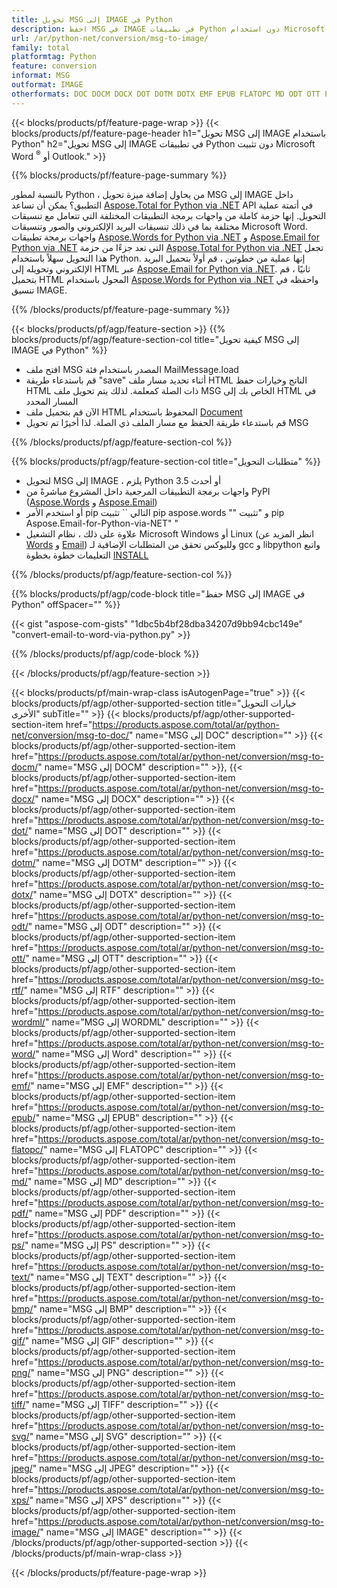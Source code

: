 ```yaml
---
title: تحويل MSG إلى IMAGE في Python
description: احفظ MSG في IMAGE في تطبيقات Python دون استخدام Microsoft Outlook أو Word 
url: /ar/python-net/conversion/msg-to-image/
family: total
platformtag: Python
feature: conversion
informat: MSG
outformat: IMAGE
otherformats: DOC DOCM DOCX DOT DOTM DOTX EMF EPUB FLATOPC MD ODT OTT PCL PDF PS RTF TEXT WORD WORDML BMP GIF IMAGE JPEG TIFF PNG SVG XPS
---
```

{{< blocks/products/pf/feature-page-wrap >}}
{{< blocks/products/pf/feature-page-header h1="تحويل MSG إلى IMAGE باستخدام Python" h2="تحويل MSG إلى IMAGE في تطبيقات Python دون تثبيت Microsoft Word <sup>&reg;</sup> أو Outlook." >}}

{{% blocks/products/pf/feature-page-summary %}}

بالنسبة لمطور Python ، من يحاول إضافة ميزة تحويل MSG إلى IMAGE داخل التطبيق؟ يمكن أن تساعد [Aspose.Total for Python via .NET](https://products.aspose.com/total/python-net/) API في أتمتة عملية التحويل. إنها حزمة كاملة من واجهات برمجة التطبيقات المختلفة التي تتعامل مع تنسيقات مختلفة بما في ذلك تنسيقات البريد الإلكتروني والصور وتنسيقات Microsoft Word. واجهات برمجة تطبيقات [Aspose.Words for Python via .NET](https://products.aspose.com/words/python-net/) و [Aspose.Email for Python via .NET](https://products.aspose.com/email/python-net/) التي تعد جزءًا من حزمة [Aspose.Total for Python via .NET](https://products.aspose.com/total/python-net/) تجعل هذا التحويل سهلاً باستخدام Python. إنها عملية من خطوتين ، قم أولاً بتحميل البريد الإلكتروني وتحويله إلى HTML عبر [Aspose.Email for Python via .NET](https://products.aspose.com/email/python-net/). ثانيًا ، قم بتحميل HTML المحول باستخدام [Aspose.Words for Python via .NET](https://products.aspose.com/words/python-net/) واحفظه في تنسيق IMAGE.

{{% /blocks/products/pf/feature-page-summary %}}

{{< blocks/products/pf/agp/feature-section >}}
{{% blocks/products/pf/agp/feature-section-col title="كيفية تحويل MSG إلى IMAGE في Python" %}}

- افتح ملف MSG المصدر باستخدام فئة MailMessage.load
- قم باستدعاء طريقة "save" أثناء تحديد مسار ملف HTML الناتج وخيارات حفظ HTML ذات الصلة كمعلمة. لذلك يتم تحويل ملف MSG الخاص بك إلى HTML في المسار المحدد
- الآن قم بتحميل ملف HTML المحفوظ باستخدام [Document](https://reference.aspose.com/words/python-net/aspose.words/document/)
- قم باستدعاء طريقة الحفظ مع مسار الملف ذي الصلة. لذا أخيرًا تم تحويل MSG

{{% /blocks/products/pf/agp/feature-section-col %}}

{{% blocks/products/pf/agp/feature-section-col title="متطلبات التحويل" %}}

- لتحويل MSG إلى IMAGE ، يلزم Python 3.5 أو أحدث
- واجهات برمجة التطبيقات المرجعية داخل المشروع مباشرةً من PyPI ([Aspose.Words](https://pypi.org/project/aspose-words/) و [Aspose.Email](https://pypi.org/project/Aspose.Email-for-Python-via-NET/))
- أو استخدم الأمر pip التالي `` تثبيت pip aspose.words "" و "تثبيت pip Aspose.Email-for-Python-via-NET" " 
- علاوة على ذلك ، نظام التشغيل Microsoft Windows أو Linux (انظر المزيد عن [Words](https://docs.aspose.com/words/python-net/system-requirements/) و [Email](https://docs.aspose.com/email/python-net/system-requirements/)) ولليوكس تحقق من المتطلبات الإضافية لـ gcc و libpython واتبع التعليمات خطوة بخطوة [INSTALL](https://docs.aspose.com/words/python-net/installation/)
 

{{% /blocks/products/pf/agp/feature-section-col %}}

{{% blocks/products/pf/agp/code-block title="حفظ MSG إلى IMAGE في Python" offSpacer="" %}}

{{< gist "aspose-com-gists" "1dbc5b4bf28dba34207d9bb94cbc149e" "convert-email-to-word-via-python.py" >}}

{{% /blocks/products/pf/agp/code-block %}}

{{< /blocks/products/pf/agp/feature-section >}}

{{< blocks/products/pf/main-wrap-class isAutogenPage="true" >}}
{{< blocks/products/pf/agp/other-supported-section title="خيارات التحويل الأخرى" subTitle="" >}}
{{< blocks/products/pf/agp/other-supported-section-item href="https://products.aspose.com/total/ar/python-net/conversion/msg-to-doc/" name="MSG إلى DOC" description="" >}}
{{< blocks/products/pf/agp/other-supported-section-item href="https://products.aspose.com/total/ar/python-net/conversion/msg-to-docm/" name="MSG إلى DOCM" description="" >}},
{{< blocks/products/pf/agp/other-supported-section-item href="https://products.aspose.com/total/ar/python-net/conversion/msg-to-docx/" name="MSG إلى DOCX" description="" >}}
{{< blocks/products/pf/agp/other-supported-section-item href="https://products.aspose.com/total/ar/python-net/conversion/msg-to-dot/" name="MSG إلى DOT" description="" >}}
{{< blocks/products/pf/agp/other-supported-section-item href="https://products.aspose.com/total/ar/python-net/conversion/msg-to-dotm/" name="MSG إلى DOTM" description="" >}}
{{< blocks/products/pf/agp/other-supported-section-item href="https://products.aspose.com/total/ar/python-net/conversion/msg-to-dotx/" name="MSG إلى DOTX" description="" >}}
{{< blocks/products/pf/agp/other-supported-section-item href="https://products.aspose.com/total/ar/python-net/conversion/msg-to-odt/" name="MSG إلى ODT" description="" >}}
{{< blocks/products/pf/agp/other-supported-section-item href="https://products.aspose.com/total/ar/python-net/conversion/msg-to-ott/" name="MSG إلى OTT" description="" >}}
{{< blocks/products/pf/agp/other-supported-section-item href="https://products.aspose.com/total/ar/python-net/conversion/msg-to-rtf/" name="MSG إلى RTF" description="" >}}
{{< blocks/products/pf/agp/other-supported-section-item href="https://products.aspose.com/total/ar/python-net/conversion/msg-to-wordml/" name="MSG إلى WORDML" description="" >}}
{{< blocks/products/pf/agp/other-supported-section-item href="https://products.aspose.com/total/ar/python-net/conversion/msg-to-word/" name="MSG إلى Word" description="" >}}
{{< blocks/products/pf/agp/other-supported-section-item href="https://products.aspose.com/total/ar/python-net/conversion/msg-to-emf/" name="MSG إلى EMF" description="" >}}
{{< blocks/products/pf/agp/other-supported-section-item href="https://products.aspose.com/total/ar/python-net/conversion/msg-to-epub/" name="MSG إلى EPUB" description="" >}}
{{< blocks/products/pf/agp/other-supported-section-item href="https://products.aspose.com/total/ar/python-net/conversion/msg-to-flatopc/" name="MSG إلى FLATOPC" description="" >}}
{{< blocks/products/pf/agp/other-supported-section-item href="https://products.aspose.com/total/ar/python-net/conversion/msg-to-md/" name="MSG إلى MD" description="" >}}
{{< blocks/products/pf/agp/other-supported-section-item href="https://products.aspose.com/total/ar/python-net/conversion/msg-to-pdf/" name="MSG إلى PDF" description="" >}}
{{< blocks/products/pf/agp/other-supported-section-item href="https://products.aspose.com/total/ar/python-net/conversion/msg-to-ps/" name="MSG إلى PS" description="" >}}
{{< blocks/products/pf/agp/other-supported-section-item href="https://products.aspose.com/total/ar/python-net/conversion/msg-to-text/" name="MSG إلى TEXT" description="" >}}
{{< blocks/products/pf/agp/other-supported-section-item href="https://products.aspose.com/total/ar/python-net/conversion/msg-to-bmp/" name="MSG إلى BMP" description="" >}}
{{< blocks/products/pf/agp/other-supported-section-item href="https://products.aspose.com/total/ar/python-net/conversion/msg-to-gif/" name="MSG إلى GIF" description="" >}}
{{< blocks/products/pf/agp/other-supported-section-item href="https://products.aspose.com/total/ar/python-net/conversion/msg-to-png/" name="MSG إلى PNG" description="" >}}
{{< blocks/products/pf/agp/other-supported-section-item href="https://products.aspose.com/total/ar/python-net/conversion/msg-to-tiff/" name="MSG إلى TIFF" description="" >}}
{{< blocks/products/pf/agp/other-supported-section-item href="https://products.aspose.com/total/ar/python-net/conversion/msg-to-svg/" name="MSG إلى SVG" description="" >}}
{{< blocks/products/pf/agp/other-supported-section-item href="https://products.aspose.com/total/ar/python-net/conversion/msg-to-jpeg/" name="MSG إلى JPEG" description="" >}}
{{< blocks/products/pf/agp/other-supported-section-item href="https://products.aspose.com/total/ar/python-net/conversion/msg-to-xps/" name="MSG إلى XPS" description="" >}}
{{< blocks/products/pf/agp/other-supported-section-item href="https://products.aspose.com/total/ar/python-net/conversion/msg-to-image/" name="MSG إلى IMAGE" description="" >}}
{{< /blocks/products/pf/agp/other-supported-section >}}
{{< /blocks/products/pf/main-wrap-class >}}

{{< /blocks/products/pf/feature-page-wrap >}}